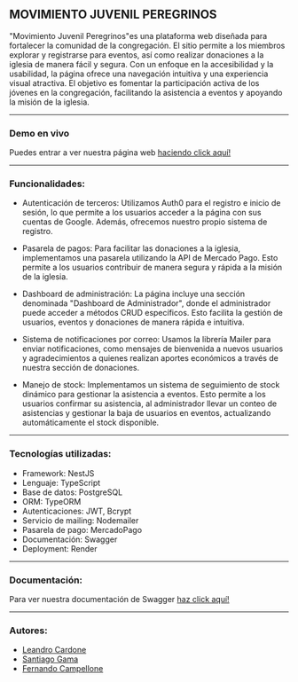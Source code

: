 ##  MOVIMIENTO JUVENIL PEREGRINOS
"Movimiento Juvenil Peregrinos"es una plataforma web diseñada para fortalecer la comunidad de la congregación. El sitio permite a los miembros explorar y registrarse para eventos, así como realizar donaciones a la iglesia de manera fácil y segura. Con un enfoque en la accesibilidad y la usabilidad, la página ofrece una navegación intuitiva y una experiencia visual atractiva. El objetivo es fomentar la participación activa de los jóvenes en la congregación, facilitando la asistencia a eventos y apoyando la misión de la iglesia.

----
### Demo en vivo<p>
Puedes entrar a ver nuestra página web [haciendo click aquí!](https://web-ft-52-front-deploy.vercel.app/ "Heading link")
</p>

----
### Funcionalidades:
- Autenticación de terceros: Utilizamos Auth0 para el registro e inicio de sesión, lo que permite a los usuarios acceder a la página con sus cuentas de Google. Además, ofrecemos nuestro propio sistema de registro.

- Pasarela de pagos: Para facilitar las donaciones a la iglesia, implementamos una pasarela utilizando la API de Mercado Pago. Esto permite a los usuarios contribuir de manera segura y rápida a la misión de la iglesia.

- Dashboard de administración: La página incluye una sección denominada "Dashboard de Administrador", donde el administrador puede acceder a métodos CRUD específicos. Esto facilita la gestión de usuarios, eventos y donaciones de manera rápida e intuitiva.

- Sistema de notificaciones por correo: Usamos la librería Mailer para enviar notificaciones, como mensajes de bienvenida a nuevos usuarios y agradecimientos a quienes realizan aportes económicos a través de nuestra sección de donaciones.

- Manejo de stock: Implementamos un sistema de seguimiento de stock dinámico para gestionar la asistencia a eventos. Esto permite a los usuarios confirmar su asistencia, al administrador llevar un conteo de asistencias y gestionar la baja de usuarios en eventos, actualizando automáticamente el stock disponible.

----
### Tecnologías utilizadas:
- Framework: NestJS
- Lenguaje: TypeScript
- Base de datos: PostgreSQL
- ORM: TypeORM
- Autenticaciones: JWT, Bcrypt
- Servicio de mailing: Nodemailer
- Pasarela de pago: MercadoPago
- Documentación: Swagger
- Deployment: Render

----
### Documentación:<p>
Para ver nuestra documentación de Swagger  [haz click aquí!](https://web-ft-52-back-1.onrender.com/documentation "Heading link")
</p>

----
### Autores:
- [Leandro Cardone](https://github.com/CardoneLeandro "Heading link") 
- [Santiago Gama](https://github.com/Gamma1404 "Heading link")
- [Fernando Campellone](https://github.com/FernandoCampellone "Heading link") 
